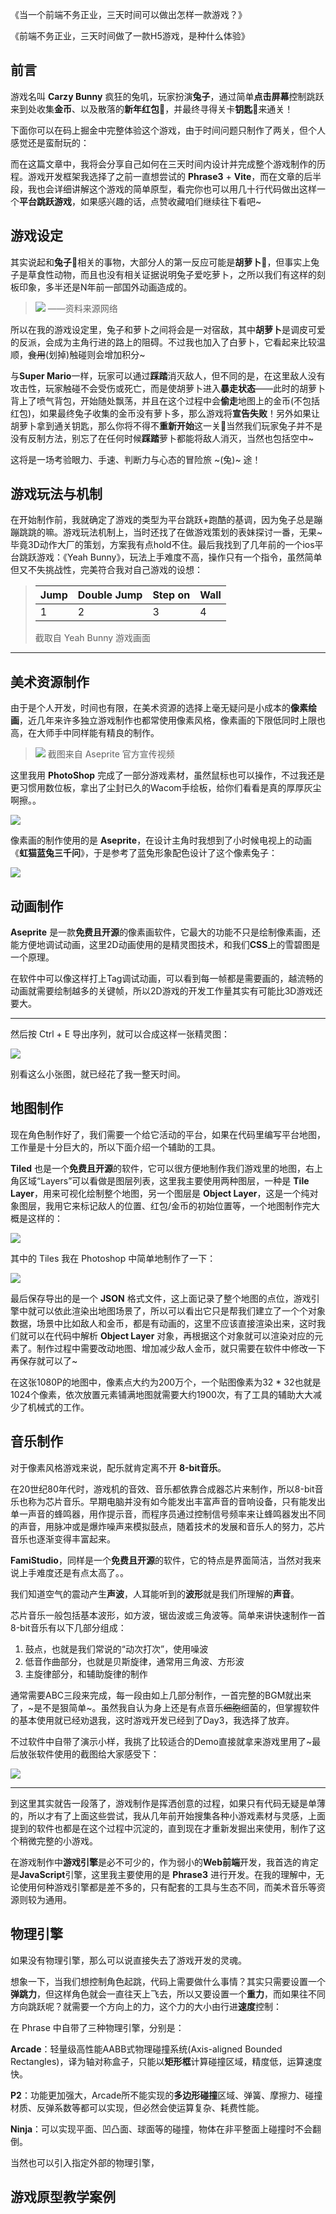《当一个前端不务正业，三天时间可以做出怎样一款游戏？》

《前端不务正业，三天时间做了一款H5游戏，是种什么体验》

## 前言

游戏名叫 **Carzy Bunny** 疯狂的兔叽，玩家扮演**兔子**，通过简单**点击屏幕**控制跳跃来到处收集**金币**、以及散落的**新年红包**🧧，并最终寻得关卡**钥匙**🔑来通关！

下面你可以在码上掘金中完整体验这个游戏，由于时间问题只制作了两关，但个人感觉还是蛮耐玩的：

而在这篇文章中，我将会分享自己如何在三天时间内设计并完成整个游戏制作的历程。游戏开发框架我选择了之前一直想尝试的 **Phrase3** + **Vite**，而在文章的后半段，我也会详细讲解这个游戏的简单原型，看完你也可以用几十行代码做出这样一个**平台跳跃游戏**，如果感兴趣的话，点赞收藏咱们继续往下看吧~

## 游戏设定

其实说起和**兔子**🐰相关的事物，大部分人的第一反应可能是**胡萝卜**🥕，但事实上兔子是草食性动物，而且也没有相关证据说明兔子爱吃萝卜，之所以我们有这样的刻板印象，多半还是N年前一部国外动画造成的。

> ![](../images/2023-1-14-1673678410877.png)
> ——资料来源网络

所以在我的游戏设定里，兔子和萝卜之间将会是一对宿敌，其中**胡萝卜**是调皮可爱的反派，会成为主角行进的路上的阻碍。不过我也加入了白萝卜，它看起来比较温顺，~~食用~~(划掉)触碰则会增加积分~

与**Super Mario**一样，玩家可以通过**踩踏**消灭敌人，但不同的是，在这里敌人没有攻击性，玩家触碰不会受伤或死亡，而是使胡萝卜进入**暴走状态**——此时的胡萝卜背上了喷气背包，开始随处飘荡，并且在这个过程中会**偷走**地图上的金币(不包括红包)，如果最终兔子收集的金币没有萝卜多，那么游戏将**宣告失败**！另外如果让胡萝卜拿到通关钥匙，那么你将不得不**重新开始**这一关🤣当然我们玩家兔子并不是没有反制方法，别忘了在任何时候**踩踏**萝卜都能将敌人消灭，当然也包括空中~

这将是一场考验眼力、手速、判断力与心态的冒险旅 ~(兔)~ 途！

## 游戏玩法与机制

在开始制作前，我就确定了游戏的类型为平台跳跃+跑酷的基调，因为兔子总是蹦蹦跳跳的嘛。游戏玩法机制上，当时还找了在做游戏策划的表妹探讨一番，无果~毕竟3D动作大厂的策划，方案我有点hold不住。最后我找到了几年前的一个ios平台跳跃游戏：《Yeah Bunny》，玩法上手难度不高，操作只有一个指令，虽然简单但又不失挑战性，完美符合我对自己游戏的设想：

> | Jump | Double Jump | Step on | Wall
> | --- | --- | --- | --- |
> | 1 | 2 | 3 | 4 |
> 
> 截取自 Yeah Bunny 游戏画面
------



## 美术资源制作

由于是个人开发，时间也有限，在美术资源的选择上毫无疑问是小成本的**像素绘画**，近几年来许多独立游戏制作也都常使用像素风格，像素画的下限低同时上限也高，在大师手中同样能有精良的制作。

> ![](../images/2023-1-15-1673759442099.png)
> 截图来自 Aseprite 官方宣传视频

这里我用 **PhotoShop** 完成了一部分游戏素材，虽然鼠标也可以操作，不过我还是更习惯用数位板，拿出了尘封已久的Wacom手绘板，给你们看看是真的厚厚灰尘啊擦。。

![](../images/2023-1-15-1673759619190.jpeg)

像素画的制作使用的是 **Aseprite**，在设计主角时我想到了小时候电视上的动画《**虹猫蓝兔三千问**》，于是参考了蓝兔形象配色设计了这个像素兔子：

![](../images/2023-1-15-1673761130522.jpeg)

## 动画制作

**Aseprite** 是一款**免费且开源**的像素画软件，它最大的功能不只是绘制像素画，还能方便地调试动画，这里2D动画使用的是精灵图技术，和我们**CSS**上的雪碧图是一个原理。

在软件中可以像这样打上Tag调试动画，可以看到每一帧都是需要画的，越流畅的动画就需要绘制越多的关键帧，所以2D游戏的开发工作量其实有可能比3D游戏还要大。

--------

然后按 Ctrl + E 导出序列，就可以合成这样一张精灵图：

![](../images/2023-1-14-1673679105412.png)

别看这么小张图，就已经花了我一整天时间。

## 地图制作

现在角色制作好了，我们需要一个给它活动的平台，如果在代码里编写平台地图，工作量是十分巨大的，所以下面介绍一个辅助的工具。

**Tiled** 也是一个**免费且开源**的软件，它可以很方便地制作我们游戏里的地图，右上角区域“Layers”可以看做是图层列表，这里我主要使用两种图层，一种是 **Tile Layer**，用来可视化绘制整个地图，另一个图层是 **Object Layer**，这是一个纯对象图层，我用它来标记敌人的位置、红包/金币的初始位置等，一个地图制作完大概是这样的：

![](../images/2023-1-14-1673676694109.png)

其中的 Tiles 我在 Photoshop 中简单地制作了一下：

![](../images/2023-1-14-1673676470403.png)

最后保存导出的是一个 **JSON** 格式文件，这上面记录了整个地图的点位，游戏引擎中就可以依此渲染出地图场景了，所以可以看出它只是帮我们建立了一个个对象数据，场景中比如敌人和金币，都是有动画的，这里不应该直接渲染出来，这时我们就可以在代码中解析 **Object Layer** 对象，再根据这个对象就可以渲染对应的元素了。制作过程中需要改动地图、增加减少敌人金币，就只需要在软件中修改一下再保存就可以了~

在这张1080P的地图中，像素点大约为200万个，一个贴图像素为32 * 32也就是1024个像素，依次放置元素铺满地图就需要大约1900次，有了工具的辅助大大减少了机械式的工作。

## 音乐制作

对于像素风格游戏来说，配乐就肯定离不开 **8-bit音乐**。

在20世纪80年代时，游戏机的音效、音乐都依靠合成器芯片来制作，所以8-bit音乐也称为芯片音乐。早期电脑并没有如今能发出丰富声音的音响设备，只有能发出单一声音的蜂鸣器，用作提示音，而程序员通过控制信号频率来让蜂鸣器发出不同的声音，用脉冲或是爆炸噪声来模拟鼓点，随着技术的发展和音乐人的努力，芯片音乐也逐渐变得丰富起来。

**FamiStudio**，同样是一个**免费且开源**的软件，它的特点是界面简洁，当然对我来说上手难度还是有点太高了。。

我们知道空气的震动产生**声波**，人耳能听到的**波形**就是我们所理解的**声音**。

芯片音乐一般包括基本波形，如方波，锯齿波或三角波等。简单来讲快速制作一首8-bit音乐有以下几部分组成：

1. 鼓点，也就是我们常说的“动次打次”，使用噪波
2. 低音作曲部分，也就是贝斯旋律，通常用三角波、方形波
3. 主旋律部分，和辅助旋律的制作

通常需要ABC三段来完成，每一段由如上几部分制作，一首完整的BGM就出来了，~是不是狠简单~。虽然我自认为身上还是有点音乐~~细胞~~细菌的，但掌握软件的基本使用就已经劝退我，这时游戏开发已经到了Day3，我选择了放弃。

不过软件中自带了演示小样，我挑了比较适合的Demo直接就拿来游戏里用了~最后放张软件使用的截图给大家感受下：

![](../images/2023-1-15-1673763857956.jpeg)

----

到这里其实就告一段落了，游戏制作是挥洒创意的过程，如果只有代码无疑是单薄的，所以才有了上面这些尝试，我从几年前开始搜集各种小游戏素材与灵感，上面提到的软件也都是在这个过程中沉淀的，直到现在才重新发掘出来使用，制作了这个稍微完整的小游戏。

在游戏制作中**游戏引擎**是必不可少的，作为弱小的**Web前端**开发，我首选的肯定是**JavaScript**引擎，这里我主要使用的是 **Phrase3** 进行开发。在我的理解中，无论使用何种游戏引擎都是差不多的，只有配套的工具与生态不同，而美术音乐等资源则较为通用。

## 物理引擎

如果没有物理引擎，那么可以说直接失去了游戏开发的灵魂。

想象一下，当我们想控制角色起跳，代码上需要做什么事情？其实只需要设置一个**弹跳力**，但这样角色就会一直往天上飞去，所以又要设置一个**重力**，而如果往不同方向跳跃呢？就需要一个方向上的力，这个力的大小由行进**速度**控制：





在 Phrase 中自带了三种物理引擎，分别是：

**Arcade**：轻量级高性能AABB式物理碰撞系统(Axis-aligned Bounded Rectangles)，译为轴对称盒子，只能以**矩形框**计算碰撞区域，精度低，运算速度快。

**P2**：功能更加强大，Arcade所不能实现的**多边形碰撞**区域、弹簧、摩擦力、碰撞材质、反弹系数等都可以实现，但必然会使运算复杂、耗费性能。

**Ninja**：可以实现平面、凹凸面、球面等的碰撞，物体在非平整面上碰撞时不会翻倒。

当然也可以引入指定外部的物理引擎，

## 游戏原型教学案例




